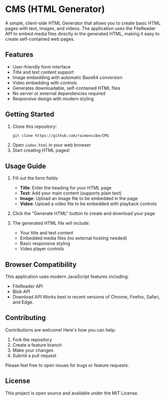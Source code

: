 # CMS (HTML Generator)

A simple, client-side HTML Generator that allows you to create basic HTML pages with text, images, and videos. The application uses the FileReader API to embed media files directly in the generated HTML, making it easy to create self-contained web pages.

## Features
- User-friendly form interface
- Title and text content support
- Image embedding with automatic Base64 conversion
- Video embedding with controls
- Generates downloadable, self-contained HTML files
- No server or external dependencies required
- Responsive design with modern styling

## Getting Started

1. Clone this repository:
   ```bash
   git clone https://github.com/raimonvibe/CMS
   ```
2. Open `index.html` in your web browser
3. Start creating HTML pages!

## Usage Guide

1. Fill out the form fields:
   - **Title**: Enter the heading for your HTML page
   - **Text**: Add your main content (supports plain text)
   - **Image**: Upload an image file to be embedded in the page
   - **Video**: Upload a video file to be embedded with playback controls

2. Click the "Generate HTML" button to create and download your page
3. The generated HTML file will include:
   - Your title and text content
   - Embedded media files (no external hosting needed)
   - Basic responsive styling
   - Video player controls

## Browser Compatibility
This application uses modern JavaScript features including:
- FileReader API
- Blob API
- Download API
Works best in recent versions of Chrome, Firefox, Safari, and Edge.

## Contributing
Contributions are welcome! Here's how you can help:

1. Fork the repository
2. Create a feature branch
3. Make your changes
4. Submit a pull request

Please feel free to open issues for bugs or feature requests.

## License
This project is open source and available under the MIT License.
